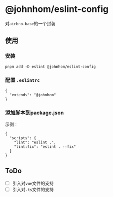 # @johnhom/eslint-config

对`airbnb-base`的一个封装

## 使用

### 安装

```
pnpm add -D eslint @johnhom/eslint-config
```

### 配置 `.eslintrc`

```
{
  "extends": "@johnhom"
}
```

### 添加脚本到package.json

示例：

```
{
  "scripts": {
    "lint": "eslint .",
    "lint:fix": "eslint . --fix"
  }
}
```

## ToDo

- [ ] 引入对`vue`文件的支持
- [ ] 引入对`.ts`文件的支持